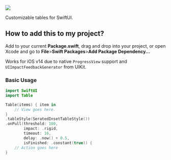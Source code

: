 ![](https://neutralradiance.github.io/sources/images/table.jpg)

Customizable tables for SwiftUI.


## How to add this to my project?
Add to your current **Package.swift**, drag and drop into your project, or open Xcode and go to **File**>**Swift Packages**>**Add Package Dependency...**

Works for iOS v14 due to native `ProgressView` support and `UIImpactFeedbackGenerator` from UIKit.

### Basic Usage

```swift
import SwiftUI
import Table

Table(items) { item in
    // View goes here.
}
.tableStyle(SeratedInsetTableStyle())
.onPull(threshold: 100,
        impact: .rigid,
        timeout: 16,
        delay: .now() + 0.5,
        isFinished: .constant(true)) {
    // Action goes here
}
```

